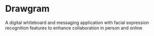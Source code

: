 # Drawgram
A digital whiteboard and messaging application with facial expression recognition features to enhance collaboration in person and online
